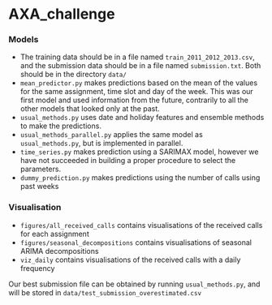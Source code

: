 # AXA_challenge


### Models

- The training data should be in a file named  `train_2011_2012_2013.csv`, and the submission data should be in a file 
named `submission.txt`. Both should be in the directory `data/`
- `mean_predictor.py` makes predictions based on the mean of the values for the same assignment, time slot and day of the week. 
This was our first model and used information from the future, contrarily to all the other models that looked only at the past.
- `usual_methods.py` uses date and holiday features and ensemble methods to make the predictions. 
- `usual_methods_parallel.py` applies the same model as `usual_methods.py`, but is implemented in parallel.
- `time_series.py` makes prediction using a SARIMAX model, however we have not succeeded in building a proper procedure to select the parameters.
- `dummy_prediction.py` makes predictions using the number of calls using past weeks

### Visualisation

- `figures/all_received_calls` contains visualisations of the received calls for each assignment
- `figures/seasonal_decompositions` contains visualisations of seasonal ARIMA decompositions
- `viz_daily` contains visualisations of the received calls with a daily frequency

Our best submission file can be obtained by running `usual_methods.py`, and will be stored in `data/test_submission_overestimated.csv`